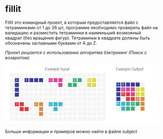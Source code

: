 # fillit

Fillit это командный проект, в которым предоставляется файл с тетраминками от 1 до 26 шт, программе необходимо проверить файл на валидацию и разместить тетраминки в наименьший возможный квадрат (без вращения фигур). Тетраминки в квадрате должны быть обозначены заглавными буквами от A до Z. 


_Проект решается с использование алгоритма бэктрекинг (Поиск с возвратом)._

![Пример](https://github.com/Timur17/fillit/blob/master/fillit_example.PNG)

Больше информации и примеров можно найти в файле subject
